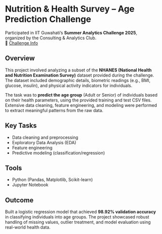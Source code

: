 # Nutrition & Health Survey – Age Prediction Challenge

Participated in IIT Guwahati’s **Summer Analytics Challenge 2025**, organized by the Consulting & Analytics Club.  
🔗 [Challenge Info](https://aiplanet.com/challenges/358/nutrition-health-survey-age-prediction-summer-analytics-2025-iit-guwahati-07302b63/data)

## Overview
This project involved analyzing a subset of the **NHANES (National Health and Nutrition Examination Survey)** dataset provided during the challenge. The dataset included demographic details, biometric readings (e.g., BMI, glucose, insulin), and physical activity indicators for individuals.

The task was to **predict the age group** (Adult or Senior) of individuals based on their health parameters, using the provided training and test CSV files. Extensive data cleaning, feature engineering, and modeling were performed to extract meaningful patterns from the raw data.

## Key Tasks
- Data cleaning and preprocessing  
- Exploratory Data Analysis (EDA)  
- Feature engineering  
- Predictive modeling (classification/regression)  

## Tools
- Python (Pandas, Matplotlib, Scikit-learn)  
- Jupyter Notebook

## Outcome
Built a logistic regression model that achieved **98.92% validation accuracy** in classifying individuals into age groups. The project showcased robust handling of missing values, outlier treatment, and model evaluation using real-world health data.
